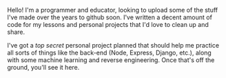 Hello! I'm a programmer and educator, looking to upload some of the stuff I've made over the years to github soon. I've written a decent amount of code for my lessons and personal projects that I'd love to clean up and share.  

I've got a *top secret* personal project planned that should help me practice all sorts of things like the back-end (Node, Express, Django, etc.), along with some machine learning and reverse engineering. Once that's off the ground, you'll see it here. 
<!---
RiverLikesMath/RiverLikesMath is a ✨ special ✨ repository because its `README.md` (this file) appears on your GitHub profile.
You can click the Preview link to take a look at your changes.
--->
